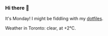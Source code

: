 ### Hi there :wave:

It's Monday! I might be fiddling with my [dotfiles](https://github.com/bewuethr/dotfiles).

Weather in Toronto: clear, at +2°C.
